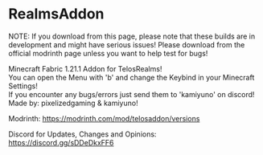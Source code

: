 ﻿# RealmsAddon
NOTE: If you download from this page, please note that these builds are in development and might have serious issues!
Please download from the official modrinth page unless you want to help test for bugs!

Minecraft Fabric 1.21.1 Addon for TelosRealms!<br>
You can open the Menu with 'b' and change the Keybind in your Minecraft Settings!<br>
If you encounter any bugs/errors just send them to 'kamiyuno' on discord!<br>
Made by: pixelizedgaming & kamiyuno!

Modrinth:
https://modrinth.com/mod/telosaddon/versions

Discord for Updates, Changes and Opinions:<br>
https://discord.gg/sDDeDkxFF6
